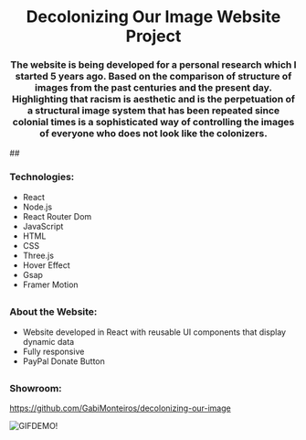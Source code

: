 <h1 align="center">Decolonizing Our Image Website Project</h1>
<h3 align="center">The website is being developed for a personal research which I started 5 years ago. Based on the comparison of structure of images from the past centuries and the present day. Highlighting that racism is aesthetic and is the perpetuation of a structural image system that has been repeated since colonial times is a sophisticated way of controlling the images of everyone who does not look like the colonizers. </h3>
##
<h3 align="left">Technologies:</h3>

<div>

  - React  
  - Node.js
  - React Router Dom
  - JavaScript 
  - HTML
  - CSS
  - Three.js 
  - Hover Effect
  - Gsap
  - Framer Motion
    
</div>

##
<h3 align="left">About the Website:</h3>

<div>
  
  - Website developed in React with reusable UI components that display dynamic data
  - Fully responsive
  - PayPal Donate Button 
  
  
</div>

##
<h3 align="left">Showroom:</h3>

https://github.com/GabiMonteiros/decolonizing-our-image


![GIFDEMO!](decolonizing-our-image.gif)
